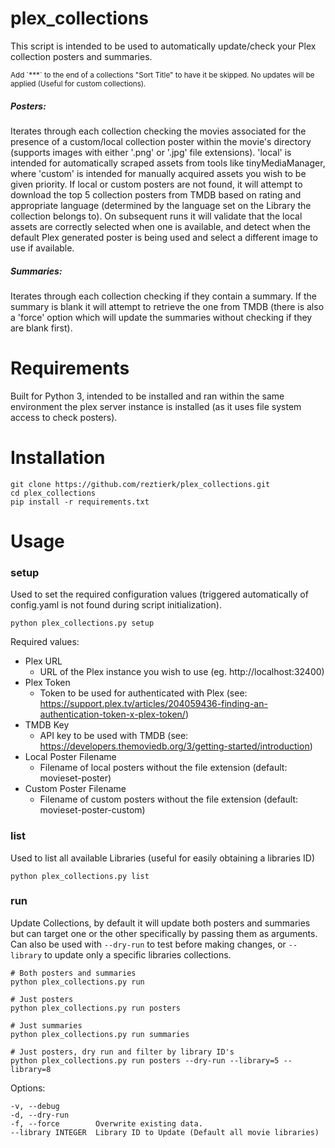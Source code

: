 # plex_collections
This script is intended to be used to automatically update/check your Plex collection posters and summaries.

<small class="notice">
Add `***` to the end of a collections "Sort Title" to have it be skipped. No updates will be applied (Useful for custom 
collections).
</small>

##### Posters:
Iterates through each collection checking the movies associated for the presence of a custom/local collection poster 
within the movie's directory (supports images with either '.png' or '.jpg' file extensions). 'local' is intended for
automatically scraped assets from tools like tinyMediaManager, where 'custom' is intended for manually acquired assets
you wish to be given priority. If local or custom posters are not found, it will attempt to download the top 5 
collection posters from TMDB based on rating and appropriate language (determined by the language set on the Library the
collection belongs to). On subsequent runs it will validate that the local assets are correctly selected when one is 
available, and detect when the default Plex generated poster is being used and select a different image to use if
available.

##### Summaries:
Iterates through each collection checking if they contain a summary. If the summary is blank it will attempt to retrieve
the one from TMDB (there is also a 'force' option which will update the summaries without checking if they are blank first).

# Requirements
Built for Python 3, intended to be installed and ran within the same environment the plex server instance is installed 
(as it uses file system access to check posters).

# Installation
    git clone https://github.com/reztierk/plex_collections.git
    cd plex_collections
    pip install -r requirements.txt

# Usage

### setup
Used to set the required configuration values (triggered automatically of config.yaml is not found during script initialization).

    python plex_collections.py setup

Required values:
 - Plex URL 
    - URL of the Plex instance you wish to use (eg. http://localhost:32400)
 - Plex Token
    - Token to be used for authenticated with Plex (see: https://support.plex.tv/articles/204059436-finding-an-authentication-token-x-plex-token/)
 - TMDB Key
    - API key to be used with TMDB (see: https://developers.themoviedb.org/3/getting-started/introduction)
 - Local Poster Filename
    - Filename of local posters without the file extension (default: movieset-poster)
 - Custom Poster Filename
    - Filename of custom posters without the file extension (default: movieset-poster-custom)

### list
Used to list all available Libraries (useful for easily obtaining a libraries ID)

    python plex_collections.py list
    
### run
Update Collections, by default it will update both posters and summaries but can target one or the other specifically by
passing them as arguments. Can also be used with `--dry-run` to test before making changes, or `--library` to update 
only a specific libraries collections.

    # Both posters and summaries
    python plex_collections.py run
    
    # Just posters
    python plex_collections.py run posters
    
    # Just summaries
    python plex_collections.py run summaries
    
    # Just posters, dry run and filter by library ID's 
    python plex_collections.py run posters --dry-run --library=5 --library=8
    

Options: 
    
    -v, --debug
    -d, --dry-run
    -f, --force        Overwrite existing data.
    --library INTEGER  Library ID to Update (Default all movie libraries)

